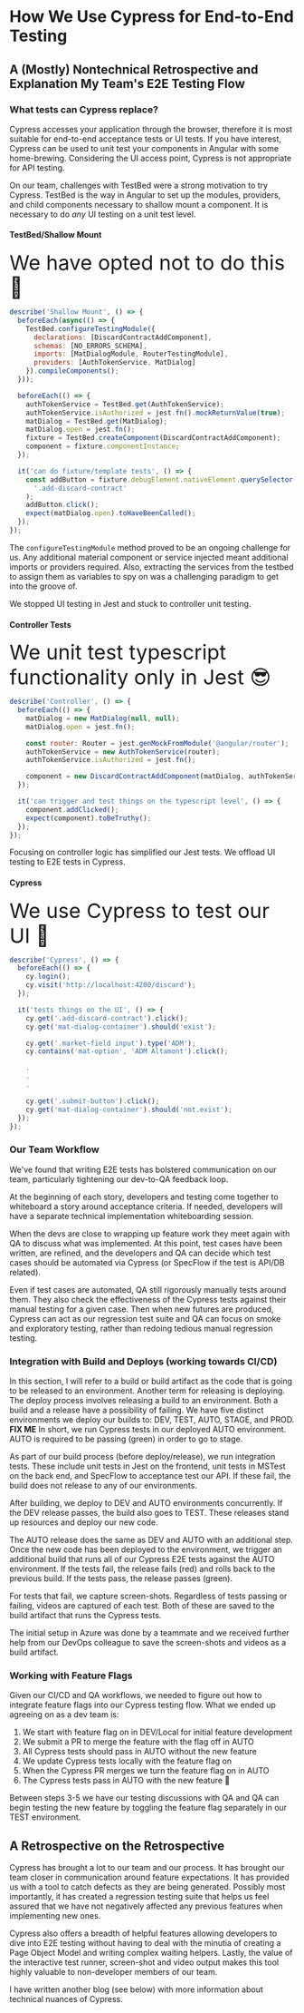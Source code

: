 # How We Use Cypress for End-to-End Testing
## A (Mostly) Nontechnical Retrospective and Explanation My Team's E2E Testing Flow

### What tests can Cypress replace?

Cypress accesses your application through the browser, therefore it is most suitable for end-to-end acceptance tests or UI tests. If you have interest, Cypress can be used to unit test your components in Angular with some home-brewing. Considering the UI access point, Cypress is not appropriate for API testing.

On our team, challenges with TestBed were a strong motivation to try Cypress. TestBed is the way in Angular to set up the modules, providers, and child components necessary to shallow mount a component. It is necessary to do _any_ UI testing on a unit test level.

#### TestBed/Shallow Mount
<span style="font-size: 36px">We have opted not to do this 🧐</span>

```js
describe('Shallow Mount', () => {
  beforeEach(async(() => {
    TestBed.configureTestingModule({
      declarations: [DiscardContractAddComponent],
      schemas: [NO_ERRORS_SCHEMA],
      imports: [MatDialogModule, RouterTestingModule],
      providers: [AuthTokenService, MatDialog]
    }).compileComponents();
  }));

  beforeEach(() => {
    authTokenService = TestBed.get(AuthTokenService);
    authTokenService.isAuthorized = jest.fn().mockReturnValue(true);
    matDialog = TestBed.get(MatDialog);
    matDialog.open = jest.fn();
    fixture = TestBed.createComponent(DiscardContractAddComponent);
    component = fixture.componentInstance;
  });

  it('can do fixture/template tests', () => {
    const addButton = fixture.debugElement.nativeElement.querySelector(
      '.add-discard-contract'
    );
    addButton.click();
    expect(matDialog.open).toHaveBeenCalled();
  });
});
```

The `configureTestingModule` method proved to be an ongoing challenge for us. Any additional material component or service injected meant additional imports or providers required. Also, extracting the services from the testbed to assign them as variables to spy on was a challenging paradigm to get into the groove of.

We stopped UI testing in Jest and stuck to controller unit testing.

#### Controller Tests
<span style="font-size: 36px">We unit test typescript functionality only in Jest 😎</span>

```js
describe('Controller', () => {
  beforeEach(() => {
    matDialog = new MatDialog(null, null);
    matDialog.open = jest.fn();

    const router: Router = jest.genMockFromModule('@angular/router');
    authTokenService = new AuthTokenService(router);
    authTokenService.isAuthorized = jest.fn();

    component = new DiscardContractAddComponent(matDialog, authTokenService);
  });

  it('can trigger and test things on the typescript level', () => {
    component.addClicked();
    expect(component).toBeTruthy();
  });
});
```

Focusing on controller logic has simplified our Jest tests. We offload UI testing to E2E tests in Cypress.

#### Cypress
<span style="font-size: 36px">We use Cypress to test our UI 🥳</span>

```js
describe('Cypress', () => {
  beforeEach(() => {
    cy.login();
    cy.visit('http://localhost:4200/discard');
  });

  it('tests things on the UI', () => {
    cy.get('.add-discard-contract').click();
    cy.get('mat-dialog-container').should('exist');

    cy.get('.market-field input').type('ADM');
    cy.contains('mat-option', 'ADM Altamont').click();

    .
    .
    .

    cy.get('.submit-button').click();
    cy.get('mat-dialog-container').should('not.exist');
  });
});
```

### Our Team Workflow
We've found that writing E2E tests has bolstered communication on our team, particularly tightening our dev-to-QA feedback loop.

At the beginning of each story, developers and testing come together to whiteboard a story around acceptance criteria. If needed, developers will have a separate technical implementation whiteboarding session.

When the devs are close to wrapping up feature work they meet again with QA to discuss what was implemented. At this point, test cases have been written, are refined, and the developers and QA can decide which test cases should be automated via Cypress (or SpecFlow if the test is API/DB related).

Even if test cases are automated, QA still rigorously manually tests around them. They also check the effectiveness of the Cypress tests against their manual testing for a given case. Then when new futures are produced, Cypress can act as our regression test suite and QA can focus on smoke and exploratory testing, rather than redoing tedious manual regression testing.

### Integration with Build and Deploys (working towards CI/CD)
In this section, I will refer to a build or build artifact as the code that is going to be released to an environment. Another term for releasing is deploying. The deploy process involves releasing a build to an environment. Both a build and a release have a possibility of failing. We have five distinct environments we deploy our builds to: DEV, TEST, AUTO, STAGE, and PROD. **FIX ME** In short, we run Cypress tests in our deployed AUTO environment. AUTO is required to be passing (green) in order to go to stage.

As part of our build process (before deploy/release), we run integration tests. These include unit tests in Jest on the frontend, unit tests in MSTest on the back end, and SpecFlow to acceptance test our API. If these fail, the build does not release to any of our environments.

After building, we deploy to DEV and AUTO environments concurrently. If the DEV release passes, the build also goes to TEST. These releases stand up resources and deploy our new code.

The AUTO release does the same as DEV and AUTO with an additional step. Once the new code has been deployed to the environment, we trigger an additional build that runs all of our Cypress E2E tests against the AUTO environment. If the tests fail, the release fails (red) and rolls back to the previous build. If the tests pass, the release passes (green).

For tests that fail, we capture screen-shots. Regardless of tests passing or failing, videos are captured of each test. Both of these are saved to the build artifact that runs the Cypress tests.

The initial setup in Azure was done by a teammate and we received further help from our DevOps colleague to save the screen-shots and videos as a build artifact.

### Working with Feature Flags
Given our CI/CD and QA workflows, we needed to figure out how to integrate feature flags into our Cypress testing flow. What we ended up agreeing on as a dev team is:

1. We start with feature flag on in DEV/Local for initial feature development
2. We submit a PR to merge the feature with the flag off in AUTO
3. All Cypress tests should pass in AUTO without the new feature
4. We update Cypress tests locally with the feature flag on
5. When the Cypress PR merges we turn the feature flag on in AUTO
6. The Cypress tests pass in AUTO with the new feature 🎉

Between steps 3-5 we have our testing discussions with QA and QA can begin testing the new feature by toggling the feature flag separately in our TEST environment.

## A Retrospective on the Retrospective
Cypress has brought a lot to our team and our process. It has brought our team closer in communication around feature expectations. It has provided us with a tool to catch defects as they are being generated. Possibly most importantly, it has created a regression testing suite that helps us feel assured that we have not negatively affected any previous features when implementing new ones.

Cypress also offers a breadth of helpful features allowing developers to dive into E2E testing without having to deal with the minutia of creating a Page Object Model and writing complex waiting helpers. Lastly, the value of the interactive test runner, screen-shot and video output makes this tool highly valuable to non-developer members of our team.

I have written another blog (see below) with more information about technical nuances of Cypress.
